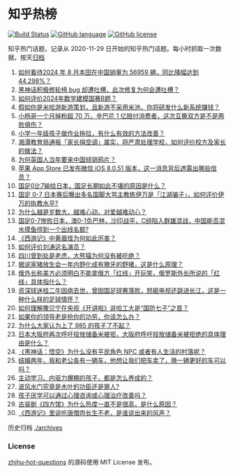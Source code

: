 # 知乎热榜
[![Build Status](https://github.com/ToWeLong/zhihu-hot-questions/workflows/CI/badge.svg)](https://github.com/ToWeLong/zhihu-hot-questions/actions)
[![GitHub language](https://img.shields.io/badge/language-golang-orange.svg)](https://golang.org/)
[![GitHub license](https://img.shields.io/github/license/ToWeLong/zhihu-hot-questions)](https://github.com/ToWeLong/zhihu-hot-questions/blob/main/LICENSE)

知乎热门话题，记录从 2020-11-29 日开始的知乎热门话题。每小时抓取一次数据，按天[归档](./archives)

<!-- BEGIN -->

1. [如何看待2024 年 8 月本田在中国销量为 56959 辆，同比降幅达到 44.298%？](https://www.zhihu.com/question/666217865)
1. [黑神话积极修轮椅 bug 却遭吐槽，此次修复为何会遭吐槽？](https://www.zhihu.com/question/665821914)
1. [如何评价2024年数学建模国赛B题？](https://www.zhihu.com/question/666299022)
1. [假如你是米哈游新游策划，且新游不采用米池，你将研发什么新系统赚钱？](https://www.zhihu.com/question/666193292)
1. [小杨哥一个月掉粉超 70 万，辛巴花 1 亿赔付消费者，这次互撕双方是不是两败俱伤？](https://www.zhihu.com/question/666213085)
1. [小学一年级孩子做作业拖拉，有什么有效的方法改善？](https://www.zhihu.com/question/665727221)
1. [湘潭教育局通报「家长捐空调」属实，将严肃处理学校，如何评价校方及家长的做法？](https://www.zhihu.com/question/666257714)
1. [为何英国人当年要来中国倾销鸦片？](https://www.zhihu.com/question/627096046)
1. [苹果 App Store 已发布微信 iOS 8.0.51 版本，这一消息背后透露出哪些信息？](https://www.zhihu.com/question/666357223)
1. [国足0比7输给日本，国足长期如此不堪的原因是什么？](https://www.zhihu.com/question/666307653)
1. [国足 0-7 日本赛后曝出多名国脚大骂主教练伊万是「江湖骗子」，如何评价伊万的执教水平?](https://www.zhihu.com/question/666346334)
1. [为什么越是岁数大，越难心动，对爱越难动心？](https://www.zhihu.com/question/666278535)
1. [国足0-7惨败日本，澳0-1负巴林，沙印战平，C组陷入群雄混战，中国能否混水摸鱼捞到一个出线名额?](https://www.zhihu.com/question/666331480)
1. [《西游记》中黄眉怪为何如此厉害？](https://www.zhihu.com/question/26447750)
1. [如何评价刘涛这名演员？](https://www.zhihu.com/question/31194986)
1. [四川曾到处是老虎，大熊猫为何没有被吃绝？](https://www.zhihu.com/question/628124546)
1. [据说家猪放生会一年内野化成有獠牙的野猪，这是什么原理？](https://www.zhihu.com/question/362529810)
1. [俄外长称美方必须明白不能拿俄方「红线」开玩笑，俄罗斯外长所说的「红线」具体指什么？](https://www.zhihu.com/question/666286235)
1. [资深球迷桂二牛因病去世，曾因国足球赛落败，怒砸电视还跳进长江，这是一种什么样的足球情怀？](https://www.zhihu.com/question/666376383)
1. [如何理解撒贝宁在央视《开讲啦》说哈工大是“国防七子”之首？](https://www.zhihu.com/question/666108181)
1. [如果你的领导老是抢你的功劳，你该怎么办？](https://www.zhihu.com/question/665791592)
1. [为什么大家认为上了 985 的孩子了不起？](https://www.zhihu.com/question/654939134)
1. [日本大阪府再次呼吁投放储备米被拒，大阪府呼吁投放储备米被拒绝的具体理由是什么？](https://www.zhihu.com/question/666074531)
1. [《黑神话：悟空》为什么没有平民角色 NPC 或者有人生活的村落呢？](https://www.zhihu.com/question/666191244)
1. [结婚两年，我和老公各有一辆车，他想让我们把车卖了，换一辆更好的车可以吗？](https://www.zhihu.com/question/666165216)
1. [主动学习、内驱力爆棚的孩子，都是怎么养成的？](https://www.zhihu.com/question/536334427)
1. [波风水门究竟是木叶的功臣还是罪人?](https://www.zhihu.com/question/453004578)
1. [孩子厌学可以通过心理咨询或心理治疗改善吗？](https://www.zhihu.com/question/665179550)
1. [古装剧《四方馆》为什么热度一直不是很高，是什么原因？](https://www.zhihu.com/question/666223802)
1. [《西游记》里说吃唐僧肉长生不老，是谁说出来的风声？](https://www.zhihu.com/question/666087971)

<!-- END -->

历史归档 [./archives](./archives)


### License
[zhihu-hot-questions](https://github.com/towelong/zhihu-hot-questions) 的源码使用 MIT License 发布。